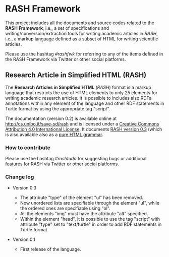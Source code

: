 # RASH Framework

This project includes all the documents and source codes related to the **RASH Framework**, i.e., a set of specifications and writing/conversion/extraction tools for writing academic articles in *RASH*, i.e., a markup language defined as a subset of HTML for writing scientific articles.

Please use the hashtag *#rashfwk* for referring to any of the items defined in the RASH Framework via Twitter or other social platforms.

## Research Article in Simplified HTML (RASH)

The **Research Articles in Simplified HTML** (*RASH*) format is a markup language that restricts the use of HTML elements to only 25 elements for writing academic research articles. It is possible to includes also RDFa annotations within any element of the language and other RDF statements in Turtle format by using the appropriate tag "script". 

The documentation (version 0.2) is available online at http://cs.unibo.it/save-sd/rash and is licensed under a [Creative Commons Attribution 4.0 International License](http://creativecommons.org/licenses/by/4.0/). It documents [RASH version 0.3](http://cs.unibo.it/save-sd/rash/grammar/rash.rng) (which is also available also as a [pure HTML grammar](http://cs.unibo.it/save-sd/rash/grammar/rash-html.rng).


### How to contribute

Please use the hashtag *#rashtodo* for suggesting bugs or additional features for RASH via Twitter or other social platforms.


### Change log
* Version 0.3
  * The attribute "type" of the element "ul" has been removed.
  * Now unordered lists are specifiable through the element "ul", while the ordered ones are specifiable using "ol".
  * All the elements "img" must have the attribute "alt" specified.
  * Within the element "head", it is possible to use the tag "script" with attribute "type" set to "text/turtle" in order to add RDF statements in Turtle format.
  
* Version 0.1
  * First release of the language.